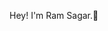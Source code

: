 Hey! I'm Ram Sagar.👋

<!--
**RamSagarPatel/RamSagarPatel** is a ✨ _special_ ✨ repository because its `README.md` (this file) appears on your GitHub profile.

Here are some ideas to get you started:
- I will love to work on Front-end tech. (React) and also I have a keen intrest in Flutter development.
- 🌱 I’m currently learning Java & Data Structure & Algorithms.
- 👯 I’m open to  Collaborations to build something great .
- 🤔 I’m looking for help with ...
- 💬 Ask me about Front-end Development .
- 📫 How to reach me: ...
- 😄 Pronouns: He/His.
- ⚡ Fun fact: DSA is also useful for Web dev.
-->
